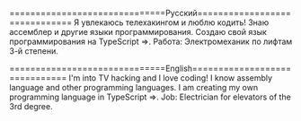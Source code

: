 ==============================Русский==============================
Я увлекаюсь телехакингом и люблю кодить! Знаю ассемблер и другие языки программирования. Создаю свой язык программирования на TypeScript =>. Работа: Электромеханик по лифтам 3-й степени.

==============================English==============================
I'm into TV hacking and I love coding! I know assembly language and other programming languages. I am creating my own programming language in TypeScript =>. Job: Electrician for elevators of the 3rd degree.
